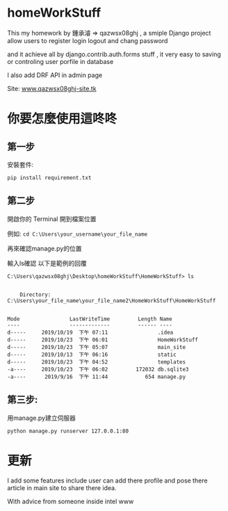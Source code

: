 # homeWorkStuff

This my homework by 鍾承濬 => qazwsx08ghj , a smiple Django project allow users to register login logout and chang password

and it achieve all by django.contrib.auth.forms stuff , it very easy to saving or controling user porfile in database

I also add DRF API in admin page

Site: www.qazwsx08ghj-site.tk



# 你要怎麼使用這咚咚

## 第一步

安裝套件:

```pip install requirement.txt```


## 第二步

開啟你的 Terminal 開到檔案位置

例如:
```cd C:\Users\your_username\your_file_name```

再來確認manage.py的位置

輸入ls確認
以下是範例的回覆
```ls 
C:\Users\qazwsx08ghj\Desktop\homeWorkStuff\HomeWorkStuff> ls


    Directory: C:\Users\your_file_name\your_file_name2\HomeWorkStuff\HomeWorkStuff


Mode                LastWriteTime         Length Name
----                -------------         ------ ----
d-----     2019/10/19  下午 07:11                .idea
d-----     2019/10/23  下午 06:01                HomeWorkStuff
d-----     2019/10/23  下午 05:07                main_site
d-----     2019/10/13  下午 06:16                static
d-----     2019/10/23  下午 04:52                templates
-a----     2019/10/23  下午 06:02         172032 db.sqlite3
-a----      2019/9/16  下午 11:44            654 manage.py
```


## 第三步:

用manage.py建立伺服器

```python manage.py runserver 127.0.0.1:80```


# 更新
I add some features include user can add there profile and pose there article in main site to share there idea.


With advice from someone inside intel www
